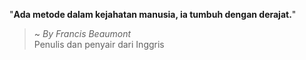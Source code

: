 "**Ada metode dalam kejahatan manusia, ia tumbuh dengan derajat.**"

> ~ _By Francis Beaumont_  
Penulis dan penyair dari Inggris
